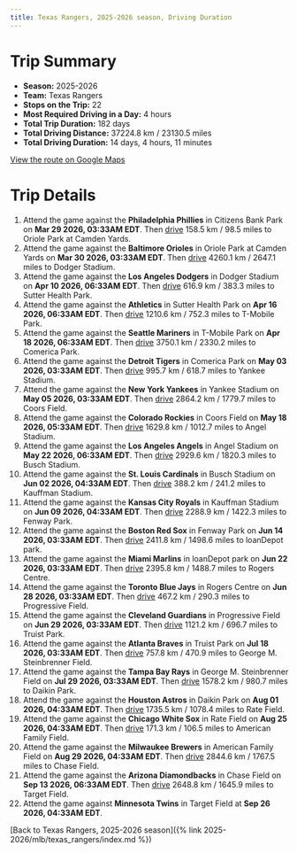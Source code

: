 ```yaml
---
title: Texas Rangers, 2025-2026 season, Driving Duration
---
```


# Trip Summary
- **Season:** 2025-2026
- **Team:** Texas Rangers
- **Stops on the Trip:** 22
- **Most Required Driving in a Day:** 4 hours
- **Total Trip Duration:** 182 days
- **Total Driving Distance:** 37224.8 km / 23130.5 miles
- **Total Driving Duration:** 14 days, 4 hours, 11 minutes

[View the route on Google Maps](https://www.google.com/maps/dir/Citizens+Bank+Park+Philadelphia/Oriole+Park+at+Camden+Yards+Baltimore/Dodger+Stadium+Los+Angeles/Sutter+Health+Park+Sacramento/T-Mobile+Park+Seattle/Comerica+Park+Detroit/Yankee+Stadium+Bronx/Coors+Field+Denver/Angel+Stadium+Anaheim/Busch+Stadium+St.+Louis/Kauffman+Stadium+Kansas+City/Fenway+Park+Boston/loanDepot+park+Miami/Rogers+Centre+Toronto/Progressive+Field+Cleveland/Truist+Park+Atlanta/George+M.+Steinbrenner+Field+Tampa/Daikin+Park+Houston/Rate+Field+Chicago/American+Family+Field+Milwaukee/Chase+Field+Phoenix/Target+Field+Minneapolis)

# Trip Details
1. Attend the game against the **Philadelphia Phillies** in Citizens Bank Park on **Mar 29 2026, 03:33AM EDT**. Then [drive](https://www.google.com/maps/dir/Citizens+Bank+Park+Philadelphia/Oriole+Park+at+Camden+Yards+Baltimore) 158.5 km / 98.5 miles to Oriole Park at Camden Yards.
2. Attend the game against the **Baltimore Orioles** in Oriole Park at Camden Yards on **Mar 30 2026, 03:33AM EDT**. Then [drive](https://www.google.com/maps/dir/Oriole+Park+at+Camden+Yards+Baltimore/Dodger+Stadium+Los+Angeles) 4260.1 km / 2647.1 miles to Dodger Stadium.
3. Attend the game against the **Los Angeles Dodgers** in Dodger Stadium on **Apr 10 2026, 06:33AM EDT**. Then [drive](https://www.google.com/maps/dir/Dodger+Stadium+Los+Angeles/Sutter+Health+Park+Sacramento) 616.9 km / 383.3 miles to Sutter Health Park.
4. Attend the game against the **Athletics** in Sutter Health Park on **Apr 16 2026, 06:33AM EDT**. Then [drive](https://www.google.com/maps/dir/Sutter+Health+Park+Sacramento/T-Mobile+Park+Seattle) 1210.6 km / 752.3 miles to T-Mobile Park.
5. Attend the game against the **Seattle Mariners** in T-Mobile Park on **Apr 18 2026, 06:33AM EDT**. Then [drive](https://www.google.com/maps/dir/T-Mobile+Park+Seattle/Comerica+Park+Detroit) 3750.1 km / 2330.2 miles to Comerica Park.
6. Attend the game against the **Detroit Tigers** in Comerica Park on **May 03 2026, 03:33AM EDT**. Then [drive](https://www.google.com/maps/dir/Comerica+Park+Detroit/Yankee+Stadium+Bronx) 995.7 km / 618.7 miles to Yankee Stadium.
7. Attend the game against the **New York Yankees** in Yankee Stadium on **May 05 2026, 03:33AM EDT**. Then [drive](https://www.google.com/maps/dir/Yankee+Stadium+Bronx/Coors+Field+Denver) 2864.2 km / 1779.7 miles to Coors Field.
8. Attend the game against the **Colorado Rockies** in Coors Field on **May 18 2026, 05:33AM EDT**. Then [drive](https://www.google.com/maps/dir/Coors+Field+Denver/Angel+Stadium+Anaheim) 1629.8 km / 1012.7 miles to Angel Stadium.
9. Attend the game against the **Los Angeles Angels** in Angel Stadium on **May 22 2026, 06:33AM EDT**. Then [drive](https://www.google.com/maps/dir/Angel+Stadium+Anaheim/Busch+Stadium+St.+Louis) 2929.6 km / 1820.3 miles to Busch Stadium.
10. Attend the game against the **St. Louis Cardinals** in Busch Stadium on **Jun 02 2026, 04:33AM EDT**. Then [drive](https://www.google.com/maps/dir/Busch+Stadium+St.+Louis/Kauffman+Stadium+Kansas+City) 388.2 km / 241.2 miles to Kauffman Stadium.
11. Attend the game against the **Kansas City Royals** in Kauffman Stadium on **Jun 09 2026, 04:33AM EDT**. Then [drive](https://www.google.com/maps/dir/Kauffman+Stadium+Kansas+City/Fenway+Park+Boston) 2288.9 km / 1422.3 miles to Fenway Park.
12. Attend the game against the **Boston Red Sox** in Fenway Park on **Jun 14 2026, 03:33AM EDT**. Then [drive](https://www.google.com/maps/dir/Fenway+Park+Boston/loanDepot+park+Miami) 2411.8 km / 1498.6 miles to loanDepot park.
13. Attend the game against the **Miami Marlins** in loanDepot park on **Jun 22 2026, 03:33AM EDT**. Then [drive](https://www.google.com/maps/dir/loanDepot+park+Miami/Rogers+Centre+Toronto) 2395.8 km / 1488.7 miles to Rogers Centre.
14. Attend the game against the **Toronto Blue Jays** in Rogers Centre on **Jun 28 2026, 03:33AM EDT**. Then [drive](https://www.google.com/maps/dir/Rogers+Centre+Toronto/Progressive+Field+Cleveland) 467.2 km / 290.3 miles to Progressive Field.
15. Attend the game against the **Cleveland Guardians** in Progressive Field on **Jun 29 2026, 03:33AM EDT**. Then [drive](https://www.google.com/maps/dir/Progressive+Field+Cleveland/Truist+Park+Atlanta) 1121.2 km / 696.7 miles to Truist Park.
16. Attend the game against the **Atlanta Braves** in Truist Park on **Jul 18 2026, 03:33AM EDT**. Then [drive](https://www.google.com/maps/dir/Truist+Park+Atlanta/George+M.+Steinbrenner+Field+Tampa) 757.8 km / 470.9 miles to George M. Steinbrenner Field.
17. Attend the game against the **Tampa Bay Rays** in George M. Steinbrenner Field on **Jul 29 2026, 03:33AM EDT**. Then [drive](https://www.google.com/maps/dir/George+M.+Steinbrenner+Field+Tampa/Daikin+Park+Houston) 1578.2 km / 980.7 miles to Daikin Park.
18. Attend the game against the **Houston Astros** in Daikin Park on **Aug 01 2026, 04:33AM EDT**. Then [drive](https://www.google.com/maps/dir/Daikin+Park+Houston/Rate+Field+Chicago) 1735.5 km / 1078.4 miles to Rate Field.
19. Attend the game against the **Chicago White Sox** in Rate Field on **Aug 25 2026, 04:33AM EDT**. Then [drive](https://www.google.com/maps/dir/Rate+Field+Chicago/American+Family+Field+Milwaukee) 171.3 km / 106.5 miles to American Family Field.
20. Attend the game against the **Milwaukee Brewers** in American Family Field on **Aug 29 2026, 04:33AM EDT**. Then [drive](https://www.google.com/maps/dir/American+Family+Field+Milwaukee/Chase+Field+Phoenix) 2844.6 km / 1767.5 miles to Chase Field.
21. Attend the game against the **Arizona Diamondbacks** in Chase Field on **Sep 13 2026, 06:33AM EDT**. Then [drive](https://www.google.com/maps/dir/Chase+Field+Phoenix/Target+Field+Minneapolis) 2648.8 km / 1645.9 miles to Target Field.
22. Attend the game against **Minnesota Twins** in Target Field at **Sep 26 2026, 04:33AM EDT**.

[Back to Texas Rangers, 2025-2026 season]({% link 2025-2026/mlb/texas_rangers/index.md %})
